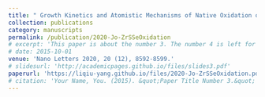 ```yaml
---
title: " Growth Kinetics and Atomistic Mechanisms of Native Oxidation of ZrSxSe2–x and MoS2 Crystals"
collection: publications
category: manuscripts
permalink: /publication/2020-Jo-ZrSSeOxidation
# excerpt: 'This paper is about the number 3. The number 4 is left for future work.'
# date: 2015-10-01
venue: 'Nano Letters 2020, 20 (12), 8592-8599.'
# slidesurl: 'http://academicpages.github.io/files/slides3.pdf'
paperurl: 'https://liqiu-yang.github.io/files/2020-Jo-ZrSSeOxidation.pdf'
# citation: 'Your Name, You. (2015). &quot;Paper Title Number 3.&quot; <i>Journal 1</i>. 1(3).'
---
```


